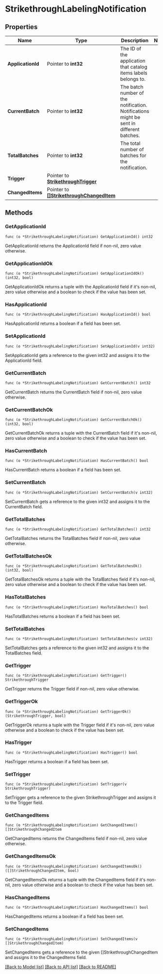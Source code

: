 # StrikethroughLabelingNotification

## Properties

Name | Type | Description | Notes
------------ | ------------- | ------------- | -------------
**ApplicationId** | Pointer to **int32** | The ID of the application that catalog items labels belongs to. | 
**CurrentBatch** | Pointer to **int32** | The batch number of the notification. Notifications might be sent in different batches. | 
**TotalBatches** | Pointer to **int32** | The total number of batches for the notification. | 
**Trigger** | Pointer to [**StrikethroughTrigger**](StrikethroughTrigger.md) |  | 
**ChangedItems** | Pointer to [**[]StrikethroughChangedItem**](StrikethroughChangedItem.md) |  | 

## Methods

### GetApplicationId

`func (o *StrikethroughLabelingNotification) GetApplicationId() int32`

GetApplicationId returns the ApplicationId field if non-nil, zero value otherwise.

### GetApplicationIdOk

`func (o *StrikethroughLabelingNotification) GetApplicationIdOk() (int32, bool)`

GetApplicationIdOk returns a tuple with the ApplicationId field if it's non-nil, zero value otherwise
and a boolean to check if the value has been set.

### HasApplicationId

`func (o *StrikethroughLabelingNotification) HasApplicationId() bool`

HasApplicationId returns a boolean if a field has been set.

### SetApplicationId

`func (o *StrikethroughLabelingNotification) SetApplicationId(v int32)`

SetApplicationId gets a reference to the given int32 and assigns it to the ApplicationId field.

### GetCurrentBatch

`func (o *StrikethroughLabelingNotification) GetCurrentBatch() int32`

GetCurrentBatch returns the CurrentBatch field if non-nil, zero value otherwise.

### GetCurrentBatchOk

`func (o *StrikethroughLabelingNotification) GetCurrentBatchOk() (int32, bool)`

GetCurrentBatchOk returns a tuple with the CurrentBatch field if it's non-nil, zero value otherwise
and a boolean to check if the value has been set.

### HasCurrentBatch

`func (o *StrikethroughLabelingNotification) HasCurrentBatch() bool`

HasCurrentBatch returns a boolean if a field has been set.

### SetCurrentBatch

`func (o *StrikethroughLabelingNotification) SetCurrentBatch(v int32)`

SetCurrentBatch gets a reference to the given int32 and assigns it to the CurrentBatch field.

### GetTotalBatches

`func (o *StrikethroughLabelingNotification) GetTotalBatches() int32`

GetTotalBatches returns the TotalBatches field if non-nil, zero value otherwise.

### GetTotalBatchesOk

`func (o *StrikethroughLabelingNotification) GetTotalBatchesOk() (int32, bool)`

GetTotalBatchesOk returns a tuple with the TotalBatches field if it's non-nil, zero value otherwise
and a boolean to check if the value has been set.

### HasTotalBatches

`func (o *StrikethroughLabelingNotification) HasTotalBatches() bool`

HasTotalBatches returns a boolean if a field has been set.

### SetTotalBatches

`func (o *StrikethroughLabelingNotification) SetTotalBatches(v int32)`

SetTotalBatches gets a reference to the given int32 and assigns it to the TotalBatches field.

### GetTrigger

`func (o *StrikethroughLabelingNotification) GetTrigger() StrikethroughTrigger`

GetTrigger returns the Trigger field if non-nil, zero value otherwise.

### GetTriggerOk

`func (o *StrikethroughLabelingNotification) GetTriggerOk() (StrikethroughTrigger, bool)`

GetTriggerOk returns a tuple with the Trigger field if it's non-nil, zero value otherwise
and a boolean to check if the value has been set.

### HasTrigger

`func (o *StrikethroughLabelingNotification) HasTrigger() bool`

HasTrigger returns a boolean if a field has been set.

### SetTrigger

`func (o *StrikethroughLabelingNotification) SetTrigger(v StrikethroughTrigger)`

SetTrigger gets a reference to the given StrikethroughTrigger and assigns it to the Trigger field.

### GetChangedItems

`func (o *StrikethroughLabelingNotification) GetChangedItems() []StrikethroughChangedItem`

GetChangedItems returns the ChangedItems field if non-nil, zero value otherwise.

### GetChangedItemsOk

`func (o *StrikethroughLabelingNotification) GetChangedItemsOk() ([]StrikethroughChangedItem, bool)`

GetChangedItemsOk returns a tuple with the ChangedItems field if it's non-nil, zero value otherwise
and a boolean to check if the value has been set.

### HasChangedItems

`func (o *StrikethroughLabelingNotification) HasChangedItems() bool`

HasChangedItems returns a boolean if a field has been set.

### SetChangedItems

`func (o *StrikethroughLabelingNotification) SetChangedItems(v []StrikethroughChangedItem)`

SetChangedItems gets a reference to the given []StrikethroughChangedItem and assigns it to the ChangedItems field.


[[Back to Model list]](../README.md#documentation-for-models) [[Back to API list]](../README.md#documentation-for-api-endpoints) [[Back to README]](../README.md)


